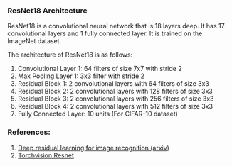 ### ResNet18 Architecture

ResNet18 is a convolutional neural network that is 18 layers deep. It has 17 convolutional layers and 1 fully connected layer. It is trained on the ImageNet dataset. 

The architecture of ResNet18 is as follows:

1. Convolutional Layer 1: 64 filters of size 7x7 with stride 2
2. Max Pooling Layer 1: 3x3 filter with stride 2
3. Residual Block 1: 2 convolutional layers with 64 filters of size 3x3
4. Residual Block 2: 2 convolutional layers with 128 filters of size 3x3
5. Residual Block 3: 2 convolutional layers with 256 filters of size 3x3
6. Residual Block 4: 2 convolutional layers with 512 filters of size 3x3
7. Fully Connected Layer: 10 units (For CIFAR-10 dataset)

### References:
1. [Deep residual learning for image recognition (arxiv)](https://arxiv.org/abs/1512.03385)
2. [Torchvision Resnet](https://pytorch.org/hub/pytorch_vision_resnet/)


